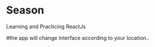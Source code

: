 # Season
Learning and Practicing ReactJs

#the app will change interface according to your location..
